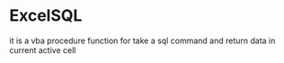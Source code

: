 # ExcelSQL

it is a vba procedure function for take a sql command and return data in current active cell
